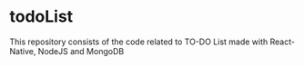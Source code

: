 # todoList
This  repository consists of the code related to TO-DO List made with React-Native, NodeJS and MongoDB
